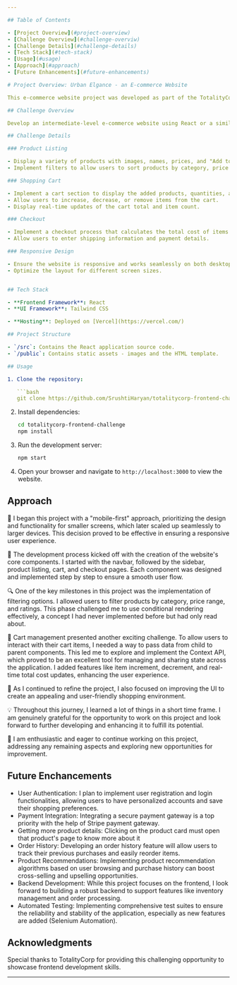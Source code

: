 ```yaml
---

## Table of Contents

- [Project Overview](#project-overview)
- [Challenge Overview](#challenge-overviw)
- [Challenge Details](#challenge-details)
- [Tech Stack](#tech-stack)
- [Usage](#usage)
- [Approach](#approach)
- [Future Enhancements](#future-enhancements)

# Project Overview: Urban Elgance - an E-commerce Website  

This e-commerce website project was developed as part of the TotalityCorp Frontend Challenge. It is an intermediate-level e-commerce site **Urban Elegance** built using [React](https://reactjs.org/) and [Tailwind CSS](https://tailwindcss.com/).

## Challenge Overview

Develop an intermediate-level e-commerce website using React or a similar frontend framework/library. The website replicates a shopping site with essential features, including product listing, cart management, and checkout. This challenge combines coding, UI design, logical thinking, user interaction, and critical problem-solving.

## Challenge Details

### Product Listing

- Display a variety of products with images, names, prices, and "Add to Cart" buttons.
- Implement filters to allow users to sort products by category, price range, or ratings.

### Shopping Cart

- Implement a cart section to display the added products, quantities, and total cost.
- Allow users to increase, decrease, or remove items from the cart.
- Display real-time updates of the cart total and item count.

### Checkout

- Implement a checkout process that calculates the total cost of items in the cart.
- Allow users to enter shipping information and payment details.

### Responsive Design

- Ensure the website is responsive and works seamlessly on both desktop and mobile devices.
- Optimize the layout for different screen sizes.


## Tech Stack

- **Frontend Framework**: React
- **UI Framework**: Tailwind CSS

- **Hosting**: Deployed on [Vercel](https://vercel.com/)

## Project Structure

- `/src`: Contains the React application source code.
- `/public`: Contains static assets - images and the HTML template.

## Usage

1. Clone the repository:

   ```bash
   git clone https://github.com/SrushtiHaryan/totalitycorp-frontend-challenge.git
   ```

2. Install dependencies:

   ```bash
   cd totalitycorp-frontend-challenge
   npm install
   ```

3. Run the development server:

   ```bash
   npm start
   ```

4. Open your browser and navigate to `http://localhost:3000` to view the website.

## Approach
📱 I began this project with a "mobile-first" approach, prioritizing the design and functionality for smaller screens, 
which later scaled up seamlessly to larger devices. This decision proved to be effective in ensuring a responsive user experience.

🚀 The development process kicked off with the creation of the website's core components. 
I started with the navbar, followed by the sidebar, product listing, cart, and checkout pages. 
Each component was designed and implemented step by step to ensure a smooth user flow.

🔍 One of the key milestones in this project was the implementation of filtering options. 
I allowed users to filter products by category, price range, and ratings. 
This phase challenged me to use conditional rendering effectively, a concept I had never implemented before but had only read about.

🛒 Cart management presented another exciting challenge. To allow users to interact with their cart items, 
I needed a way to pass data from child to parent components. This led me to explore and implement the Context API, 
which proved to be an excellent tool for managing and sharing state across the application. 
I added features like item increment, decrement, and real-time total cost updates, enhancing the user experience.

🎨 As I continued to refine the project, I also focused on improving the UI to create an appealing and user-friendly shopping environment.

💡 Throughout this journey, I learned a lot of things in a short time frame. 
I am genuinely grateful for the opportunity to work on this project and look forward to 
further developing and enhancing it to fulfill its potential.

🚀 I am enthusiastic and eager to continue working on this project, addressing any remaining aspects 
and exploring new opportunities for improvement.

## Future Enchancements

- User Authentication: I plan to implement user registration and login functionalities, allowing users to have personalized accounts and save their shopping preferences.
- Payment Integration: Integrating a secure payment gateway is a top priority with the help of Stripe payment gateway.
- Getting more product details: Clicking on the product card must open that product's page to know more about it
- Order History: Developing an order history feature will allow users to track their previous purchases and easily reorder items.
- Product Recommendations: Implementing product recommendation algorithms based on user browsing and purchase history can boost cross-selling and upselling opportunities.
- Backend Development: While this project focuses on the frontend, I look forward to building a robust backend to support features like inventory management and order processing.
- Automated Testing: Implementing comprehensive test suites to ensure the reliability and stability of the application, especially as new features are added (Selenium Automation).

## Acknowledgments

Special thanks to TotalityCorp for providing this challenging opportunity to showcase frontend development skills.

---
```


